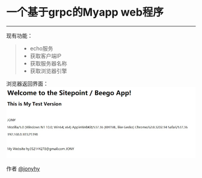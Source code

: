 # 一个基于grpc的Myapp web程序

------

现有功能：

> * echo服务
> * 获取客户端IP
> * 获取服务器名称
> * 获取浏览器引擎

浏览器返回界面：
![view](https://github.com/jonyhy96/train1/blob/master/imag.jpg)

作者 [@jonyhy](https://weibo.com/u/5991880963)
